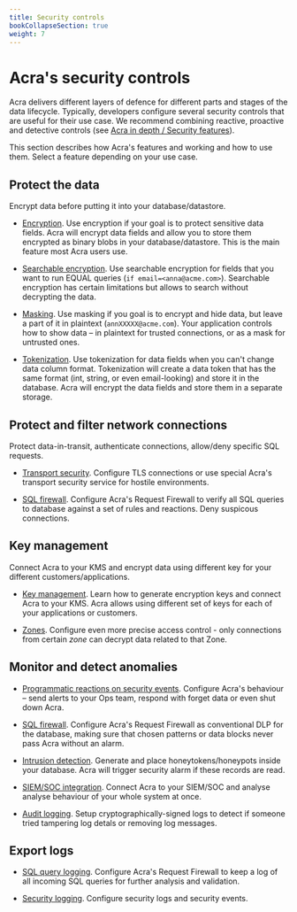 ```yaml
---
title: Security controls
bookCollapseSection: true
weight: 7
---
```


# Acra's security controls

Acra delivers different layers of defence for different parts and stages of the data lifecycle. Typically, developers configure several security controls that are useful for their use case. We recommend combining reactive, proactive and detective controls (see [Acra in depth / Security features](/acra/acra-in-depth/security-features/)).

This section describes how Acra's features and working and how to use them. Select a feature depending on your use case.

## Protect the data

Encrypt data before putting it into your database/datastore.

* [Encryption](/acra/security-controls/encryption/). Use encryption if your goal is to protect sensitive data fields. Acra will encrypt data fields and allow you to store them encrypted as binary blobs in your database/datastore. This is the main feature most Acra users use.

* [Searchable encryption](/acra/security-controls/searchable-encryption/). Use searchable encryption for fields that you want to run EQUAL queries (`if email=<anna@acme.com>`). Searchable encryption has certain limitations but allows to search without decrypting the data.

* [Masking](/acra/security-controls/masking/). Use masking if you goal is to encrypt and hide data, but leave a part of it in plaintext (`annXXXXX@acme.com`). Your application controls how to show data – in plaintext for trusted connections, or as a mask for untrusted ones.

* [Tokenization](/acra/security-controls/tokenization/). Use tokenization for data fields when you can't change data column format. Tokenization will create a data token that has the same format (int, string, or even email-looking) and store it in the database. Acra will encrypt the data fields and store them in a separate storage.


## Protect and filter network connections

Protect data-in-transit, authenticate connections, allow/deny specific SQL requests.

* [Transport security](/acra/security-controls/transport-security/). Configure TLS connections or use special Acra's transport security service for hostile environments.

* [SQL firewall](/acra/security-controls/sql-firewall). Configure Acra's Request Firewall to verify all SQL queries to database against a set of rules and reactions. Deny suspicous connections.


## Key management

Connect Acra to your KMS and encrypt data using different key for your different customers/applications.

* [Key management](/acra/security-controls/key-management). Learn how to generate encryption keys and connect Acra to your KMS. Acra allows using different set of keys for each of your applications or customers.

* [Zones](/acra/security-controls/zones). Configure even more precise access control - only connections from certain _zone_ can decrypt data related to that Zone. 


## Monitor and detect anomalies

* [Programmatic reactions on security events](/acra/security-controls/security-logging-and-events/programmatic-reactions/). Configure Acra's behaviour – send alerts to your Ops team, respond with forget data or even shut down Acra.

* [SQL firewall](/acra/security-controls/sql-firewall). Configure Acra's Request Firewall as conventional DLP for the database, making sure that chosen patterns or data blocks never pass Acra without an alarm.

* [Intrusion detection](/acra/security-controls/intrusion-detection/). Generate and place honeytokens/honeypots inside your database. Acra will trigger security alarm if these records are read.

* [SIEM/SOC integration](/acra/security-controls/security-logging-and-events/siem-soc-integration/). Connect Acra to your SIEM/SOC and analyse analyse behaviour of your whole system at once.

* [Audit logging](/acra/security-controls/security-logging-and-events/audit-logging). Setup cryptographically-signed logs to detect if someone tried tampering log detals or removing log messages.

## Export logs

* [SQL query logging](/acra/security-controls/sql-firewall#logging-and-masking-queries/). Configure Acra's Request Firewall to keep a log of all incoming SQL queries for further analysis and validation.

* [Security logging](/acra/security-controls/security-logging-and-events/). Configure security logs and security events.
